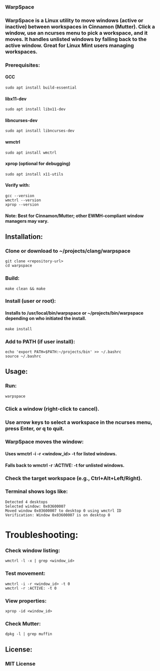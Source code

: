 ### WarpSpace


### WarpSpace is a Linux utility to move windows (active or inactive) between workspaces in Cinnamon (Mutter). Click a window, use an ncurses menu to pick a workspace, and it moves. It handles unlisted windows by falling back to the active window. Great for Linux Mint users managing workspaces.

### Prerequisites:
#### GCC
	sudo apt install build-essential

#### libx11-dev
	sudo apt install libx11-dev
#### libncurses-dev
	sudo apt install libncurses-dev
#### wmctrl
	sudo apt install wmctrl

#### xprop (optional for debugging)
	sudo apt install x11-utils
#### Verify with:
	gcc --version
	wmctrl --version
	xprop --version

#### Note: Best for Cinnamon/Mutter; other EWMH-compliant window managers may vary.

## Installation:
### Clone or download to ~/projects/clang/warpspace
	git clone <repository-url>
	cd warpspace
### Build:
	make clean && make

### Install (user or root): 
#### Installs to /usr/local/bin/warpspace or ~/projects/bin/warpspace depending on who initiated the install. 
	make install

### Add to PATH (if user install):
	echo 'export PATH=$PATH:~/projects/bin' >> ~/.bashrc
	source ~/.bashrc

## Usage:
### Run:
	warpspace

### Click a window (right-click to cancel).
### Use arrow keys to select a workspace in the ncurses menu, press Enter, or q to quit.
### WarpSpace moves the window:
#### Uses wmctrl -i -r <window_id> -t <desktop> for listed windows.
#### Falls back to wmctrl -r :ACTIVE: -t <desktop> for unlisted windows.
### Check the target workspace (e.g., Ctrl+Alt+Left/Right).
### Terminal shows logs like:
	Detected 4 desktops
	Selected window: 0x03600007
	Moved window 0x03600007 to desktop 0 using wmctrl ID
	Verification: Window 0x03600007 is on desktop 0

# Troubleshooting:
### Check window listing:
	wmctrl -l -x | grep <window_id>

### Test movement:
	wmctrl -i -r <window_id> -t 0
	wmctrl -r :ACTIVE: -t 0
### View properties:
	xprop -id <window_id>
### Check Mutter:
	dpkg -l | grep muffin
## License:
### MIT License
